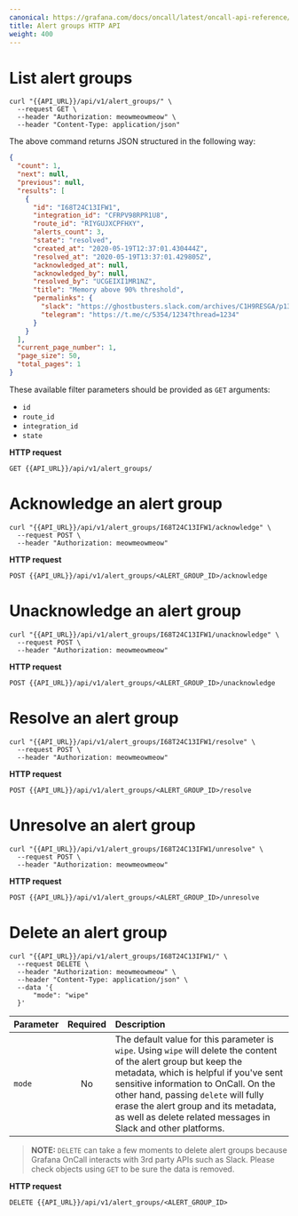 ```yaml
---
canonical: https://grafana.com/docs/oncall/latest/oncall-api-reference/alertgroups/
title: Alert groups HTTP API
weight: 400
---
```


# List alert groups

```shell
curl "{{API_URL}}/api/v1/alert_groups/" \
  --request GET \
  --header "Authorization: meowmeowmeow" \
  --header "Content-Type: application/json"
```

The above command returns JSON structured in the following way:

```json
{
  "count": 1,
  "next": null,
  "previous": null,
  "results": [
    {
      "id": "I68T24C13IFW1",
      "integration_id": "CFRPV98RPR1U8",
      "route_id": "RIYGUJXCPFHXY",
      "alerts_count": 3,
      "state": "resolved",
      "created_at": "2020-05-19T12:37:01.430444Z",
      "resolved_at": "2020-05-19T13:37:01.429805Z",
      "acknowledged_at": null,
      "acknowledged_by": null,
      "resolved_by": "UCGEIXI1MR1NZ",
      "title": "Memory above 90% threshold",
      "permalinks": {
        "slack": "https://ghostbusters.slack.com/archives/C1H9RESGA/p135854651500008",
        "telegram": "https://t.me/c/5354/1234?thread=1234"
      }
    }
  ],
  "current_page_number": 1,
  "page_size": 50,
  "total_pages": 1
}
```

These available filter parameters should be provided as `GET` arguments:

- `id`
- `route_id`
- `integration_id`
- `state`

**HTTP request**

`GET {{API_URL}}/api/v1/alert_groups/`

# Acknowledge an alert group

```shell
curl "{{API_URL}}/api/v1/alert_groups/I68T24C13IFW1/acknowledge" \
  --request POST \
  --header "Authorization: meowmeowmeow"
```

**HTTP request**

`POST {{API_URL}}/api/v1/alert_groups/<ALERT_GROUP_ID>/acknowledge`

# Unacknowledge an alert group

```shell
curl "{{API_URL}}/api/v1/alert_groups/I68T24C13IFW1/unacknowledge" \
  --request POST \
  --header "Authorization: meowmeowmeow"
```

**HTTP request**

`POST {{API_URL}}/api/v1/alert_groups/<ALERT_GROUP_ID>/unacknowledge`

# Resolve an alert group

```shell
curl "{{API_URL}}/api/v1/alert_groups/I68T24C13IFW1/resolve" \
  --request POST \
  --header "Authorization: meowmeowmeow"
```

**HTTP request**

`POST {{API_URL}}/api/v1/alert_groups/<ALERT_GROUP_ID>/resolve`

# Unresolve an alert group

```shell
curl "{{API_URL}}/api/v1/alert_groups/I68T24C13IFW1/unresolve" \
  --request POST \
  --header "Authorization: meowmeowmeow"
```

**HTTP request**

`POST {{API_URL}}/api/v1/alert_groups/<ALERT_GROUP_ID>/unresolve`

# Delete an alert group

```shell
curl "{{API_URL}}/api/v1/alert_groups/I68T24C13IFW1/" \
  --request DELETE \
  --header "Authorization: meowmeowmeow" \
  --header "Content-Type: application/json" \
  --data '{
      "mode": "wipe"
  }'
```

| Parameter | Required | Description                                                                                                                                                                                                                                                                                                                                             |
|-----------|:--------:|:--------------------------------------------------------------------------------------------------------------------------------------------------------------------------------------------------------------------------------------------------------------------------------------------------------------------------------------------------------|
| `mode`    |    No    | The default value for this parameter is `wipe`. Using `wipe` will delete the content of the alert group but keep the metadata, which is helpful if you've sent sensitive information to OnCall. On the other hand, passing `delete` will fully erase the alert group and its metadata, as well as delete related messages in Slack and other platforms. |

> **NOTE:** `DELETE` can take a few moments to delete alert groups because Grafana OnCall interacts with 3rd party APIs
> such as Slack. Please check objects using `GET` to be sure the data is removed.

**HTTP request**

`DELETE {{API_URL}}/api/v1/alert_groups/<ALERT_GROUP_ID>`
